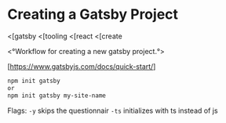 # Creating a Gatsby Project
<[gatsby
<[tooling
<[react
<[create

<°Workflow for creating a new gatsby project.°>

[https://www.gatsbyjs.com/docs/quick-start/]

```bash
npm init gatsby
or
npm init gatsby my-site-name
```

Flags:
```-y``` skips the questionnair
```-ts``` initializes with ts instead of js